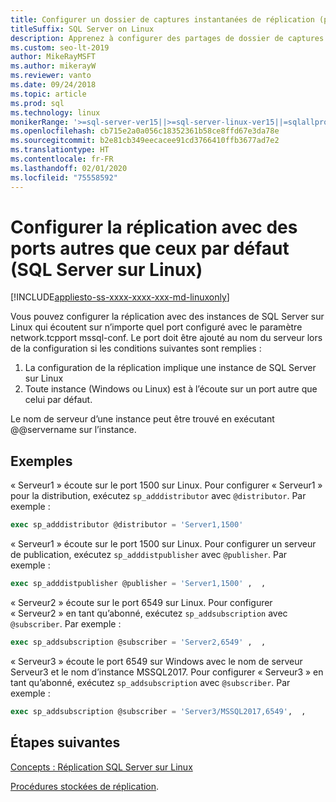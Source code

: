 ```yaml
---
title: Configurer un dossier de captures instantanées de réplication (ports autres que ceux par défaut)
titleSuffix: SQL Server on Linux
description: Apprenez à configurer des partages de dossier de captures instantanées avec des ports autres que ceux par défaut pour la réplication SQL Server sur Linux.
ms.custom: seo-lt-2019
author: MikeRayMSFT
ms.author: mikerayW
ms.reviewer: vanto
ms.date: 09/24/2018
ms.topic: article
ms.prod: sql
ms.technology: linux
monikerRange: '>=sql-server-ver15||>=sql-server-linux-ver15||=sqlallproducts-allversions'
ms.openlocfilehash: cb715e2a0a056c18352361b58ce8ffd67e3da78e
ms.sourcegitcommit: b2e81cb349eecacee91cd3766410ffb3677ad7e2
ms.translationtype: HT
ms.contentlocale: fr-FR
ms.lasthandoff: 02/01/2020
ms.locfileid: "75558592"
---
```

# <a name="configure-replication-with-non-default-ports-sql-server-linux"></a>Configurer la réplication avec des ports autres que ceux par défaut (SQL Server sur Linux)

[!INCLUDE[appliesto-ss-xxxx-xxxx-xxx-md-linuxonly](../includes/appliesto-ss-xxxx-xxxx-xxx-md-linuxonly.md)]

Vous pouvez configurer la réplication avec des instances de SQL Server sur Linux qui écoutent sur n’importe quel port configuré avec le paramètre network.tcpport mssql-conf. Le port doit être ajouté au nom du serveur lors de la configuration si les conditions suivantes sont remplies :

1. La configuration de la réplication implique une instance de SQL Server sur Linux
2. Toute instance (Windows ou Linux) est à l’écoute sur un port autre que celui par défaut. 

Le nom de serveur d’une instance peut être trouvé en exécutant @@servername sur l’instance.

## <a name="examples"></a>Exemples

« Serveur1 » écoute sur le port 1500 sur Linux. Pour configurer « Serveur1 » pour la distribution, exécutez `sp_adddistributor` avec `@distributor`. Par exemple : 

```sql
exec sp_adddistributor @distributor = 'Server1,1500'
```

« Serveur1 » écoute sur le port 1500 sur Linux. Pour configurer un serveur de publication, exécutez `sp_adddistpublisher` avec `@publisher`. Par exemple :

```sql
exec sp_adddistpublisher @publisher = 'Server1,1500' ,  ,  
```

« Serveur2 » écoute sur le port 6549 sur Linux. Pour configurer « Serveur2 » en tant qu’abonné, exécutez `sp_addsubscription` avec `@subscriber`. Par exemple :

```sql
exec sp_addsubscription @subscriber = 'Server2,6549' ,  ,  
```

« Serveur3 » écoute le port 6549 sur Windows avec le nom de serveur Serveur3 et le nom d’instance MSSQL2017. Pour configurer « Serveur3 » en tant qu’abonné, exécutez `sp_addsubscription` avec `@subscriber`. Par exemple :

```sql
exec sp_addsubscription @subscriber = 'Server3/MSSQL2017,6549',  ,  
```

## <a name="next-steps"></a>Étapes suivantes

[Concepts : Réplication SQL Server sur Linux](sql-server-linux-replication.md)

[Procédures stockées de réplication](../relational-databases/system-stored-procedures/replication-stored-procedures-transact-sql.md).

